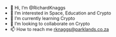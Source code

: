 - 👋 Hi, I’m @RichardKnaggs
- 👀 I’m interested in Space, Education and Crypto
- 🌱 I’m currently learning Crypto
- 💞️ I’m looking to collaborate on Crypto
- 📫 How to reach me rknaggs@parklands.co.za

<!---
RichardKnaggs/RichardKnaggs is a ✨ special ✨ repository because its `README.md` (this file) appears on your GitHub profile.
You can click the Preview link to take a look at your changes.
--->
